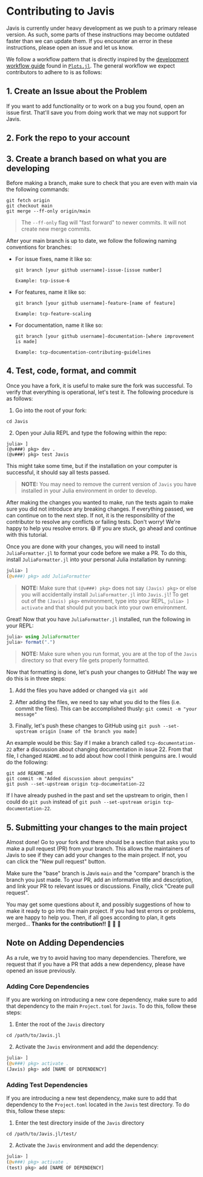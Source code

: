 # Contributing to Javis

Javis is currently under heavy development as we push to a primary release version. As such, some parts of these instructions may become outdated faster than we can update them. If you encounter an error in these instructions, please open an issue and let us know. 

We follow a workflow pattern that is directly inspired by the [development workflow guide](http://docs.juliaplots.org/latest/contributing/#Development-Workflow-1) found in [`Plots.jl`](https://github.com/JuliaPlots/Plots.jl). The general workflow we expect contributors to adhere to is as follows:

## 1. Create an Issue about the Problem

If you want to add functionality or to work on a bug you found, open an issue first.
That'll save you from doing work that we may not support for Javis.

## 2. Fork the repo to your account

## 3. Create a branch based on what you are developing

Before making a branch, make sure to check that you are even with main via the following commands:

```
git fetch origin
git checkout main
git merge --ff-only origin/main
```

> The `--ff-only` flag will "fast forward" to newer commits. It will not create new merge commits.

After your main branch is up to date, we follow the following naming conventions for branches:

- For issue fixes, name it like so:

      git branch [your github username]-issue-[issue number]

      Example: tcp-issue-6

- For features, name it like so:

      git branch [your github username]-feature-[name of feature]

      Example: tcp-feature-scaling

- For documentation, name it like so:

      git branch [your github username]-documentation-[where improvement is made]

      Example: tcp-documentation-contributing-guidelines

## 4. Test, code, format, and commit

Once you have a fork, it is useful to make sure the fork was successful.
To verify that everything is operational, let's test it.
The following procedure is as follows:

1. Go into the root of your fork:

`cd Javis`

2. Open your Julia REPL and type the following within the repo:

```
julia> ]
(@v###) pkg> dev .
(@v###) pkg> test Javis
```

This might take some time, but if the installation on your computer is successful, it should say all tests passed.

> **NOTE:** You may need to remove the current version of `Javis` you have installed in your Julia environment in order to develop. 

After making the changes you wanted to make, run the tests again to make sure you did not introduce any breaking changes.
If everything passed, we can continue on to the next step.
If not, it is the responsibility of the contributor to resolve any conflicts or failing tests.
Don't worry!
We're happy to help you resolve errors. 😄
If you are stuck, go ahead and continue with this tutorial.

Once you are done with your changes, you will need to install `JuliaFormatter.jl` to format your code before we make a PR.
To do this, install `JuliaFormatter.jl` into your personal Julia installation by running:

```julia
julia> ]
(@v###) pkg> add JuliaFormatter
```

> **NOTE:** Make sure that `(@v###) pkg>` does not say `(Javis) pkg>` or else you will accidentally install `JuliaFormatter.jl` into `Javis.jl`! To get out of the `(Javis) pkg>` environment, type into your REPL, `julia> ] activate` and that should put you back into your own environment.

Great!
Now that you have `JuliaFormatter.jl` installed, run the following in your REPL:

```julia
julia> using JuliaFormatter
julia> format(".")
```

> **NOTE:** Make sure when you run format, you are at the top of the `Javis` directory so that every file gets properly formatted.

Now that formatting is done, let's push your changes to GitHub!
The way we do this is in three steps:

1. Add the files you have added or changed via `git add` 

2. After adding the files, we need to say what you did to the files (i.e. commit the files). This can be accomplished thusly: `git commit -m "your message"` 

3. Finally, let's push these changes to GitHub using `git push --set-upstream origin [name of the branch you made]`

An example would be this: Say if I make a branch called `tcp-documentation-22` after a discussion about changing documentation in issue 22. 
From that file, I changed `README.md` to add about how cool I think penguins are.
I would do the following:

```
git add README.md
git commit -m "Added discussion about penguins"
git push --set-upstream origin tcp-documentation-22
```

If I have already pushed in the past and set the upstream to origin, then I could do `git push` instead of `git push --set-upstream origin tcp-documentation-22`.

## 5. Submitting your changes to the main project

Almost done! Go to your fork and there should be a section that asks you to make a pull request (PR) from your branch. This allows the maintainers of Javis to see if they can add your changes to the main project. If not, you can click the "New pull request" button.

Make sure the "base" branch is Javis `main` and the "compare" branch is the branch you just made. 
To your PR, add an informative title and description, and link your PR to relevant issues or discussions. 
Finally, click "Create pull request". 

You may get some questions about it, and possibly suggestions of how to make it ready to go into the main project. 
If you had test errors or problems, we are happy to help you. 
Then, if all goes according to plan, it gets merged... **Thanks for the contribution!!** 🎉 🎉 🎉

## Note on Adding Dependencies

As a rule, we try to avoid having too many dependencies.
Therefore, we request that if you have a PR that adds a new dependency, please have opened an issue previously.

### Adding Core Dependencies

If you are working on introducing a new core dependency, make sure to add that dependency to the main `Project.toml` for `Javis`.
To do this, follow these steps:

1. Enter the root of the `Javis` directory 

```
cd /path/to/Javis.jl
```

2. Activate the `Javis` environment and add the dependency:

```julia
julia> ]
(@v###) pkg> activate .
(Javis) pkg> add [NAME OF DEPENDENCY]
```

### Adding Test Dependencies

If you are  introducing a new test dependency, make sure to add that dependency to the `Project.toml` located in the `Javis` test directory.
To do this, follow these steps:

1. Enter the test directory inside of the `Javis` directory 

```
cd /path/to/Javis.jl/test/
```

2. Activate the `Javis` environment and add the dependency:

```julia
julia> ]
(@v###) pkg> activate .
(test) pkg> add [NAME OF DEPENDENCY]
```

